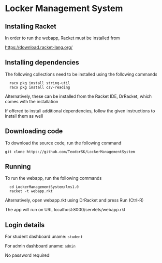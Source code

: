 # Locker Management System

## Installing Racket
In order to run the webapp, Racket must be installed from

https://download.racket-lang.org/

## Installing dependencies
The following collections need to be installed using the following commands

```
  raco pkg install string-util
  raco pkg install csv-reading
```

Alternatively, these can be installed from the Racket IDE, DrRacket, which comes with the installation

If offered to install additional dependencies, follow the given instructions to install them as well

## Downloading code
To download the source code, run the following command

  `git clone https://github.com/TeodorSK/LockerManagementSystem`

## Running
To run the webapp, run the following commands
```
  cd LockerManagementSystem/lms1.0
  racket -t webapp.rkt
```
Alternatively, open webapp.rkt using DrRacket and press Run (Ctrl-R)

The app will run on URL localhost:8000/servlets/webapp.rkt

## Login details
For student dashboard uname: `student` 

For admin dashboard uname: `admin` 

No password required
